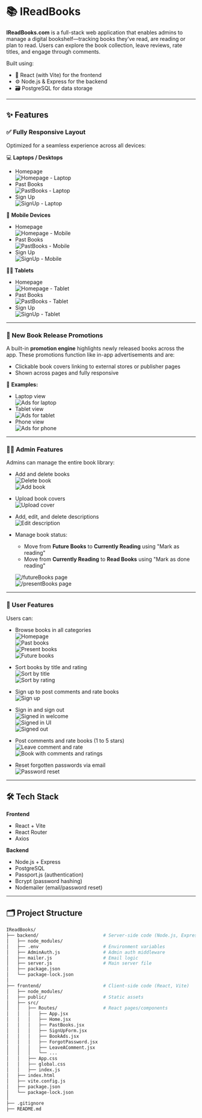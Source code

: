 # 📚 IReadBooks

**IReadBooks.com** is a full-stack web application that enables admins to manage a digital bookshelf—tracking books they’ve read, are reading or plan to read. Users can explore the book collection, leave reviews, rate titles, and engage through comments.

Built using:
- 🧠 React (with Vite) for the frontend  
- ⚙️ Node.js & Express for the backend  
- 🗃 PostgreSQL for data storage  

---

## ✨ Features

### ✅ Fully Responsive Layout

Optimized for a seamless experience across all devices:

💻 **Laptops / Desktops**
- Homepage  
  ![Homepage - Laptop](AppImages/HomepageFull.png)
- Past Books  
  ![PastBooks - Laptop](AppImages/PastBooksFull.png)
- Sign Up  
  ![SignUp - Laptop](AppImages/SignupFull.png)

📱 **Mobile Devices**
- Homepage  
  ![Homepage - Mobile](AppImages/HomepagePhone.png)
- Past Books  
  ![PastBooks - Mobile](AppImages/PastBooksPhone.png)
- Sign Up  
  ![SignUp - Mobile](AppImages/SignupPhone.png)

📱‍💻 **Tablets**
- Homepage  
  ![Homepage - Tablet](AppImages/HomepageTablet.png)
- Past Books  
  ![PastBooks - Tablet](AppImages/PastBooksTablet.png)
- Sign Up  
  ![SignUp - Tablet](AppImages/SignupTablet.png)

---

### 📢 New Book Release Promotions

A built-in **promotion engine** highlights newly released books across the app. These promotions function like in-app advertisements and are:

- Clickable book covers linking to external stores or publisher pages  
- Shown across pages and fully responsive

📸 **Examples:**
- Laptop view  
  ![Ads for laptop](AppImages/PastBooksFull.png)
- Tablet view  
  ![Ads for tablet](AppImages/PastBooksTablet2.png)
- Phone view  
  ![Ads for phone](AppImages/PastBooksPhone3.png)

---

### 👨‍💼 Admin Features

Admins can manage the entire book library:

- Add and delete books  
  ![Delete book](AppImages/PresentBooksAdminFull2.png)  
  ![Add book](AppImages/PresentBooksAdmin3.png)

- Upload book covers  
  ![Upload cover](AppImages/PresentBooksAdmin4.png)

- Add, edit, and delete descriptions  
  ![Edit description](AppImages/AddingDescriptionFull.png)

- Manage book status:
  - Move from **Future Books** to **Currently Reading** using "Mark as reading"
  - Move from **Currently Reading** to **Read Books** using "Mark as done reading"

  ![/futureBooks page](AppImages/FutureBooksAdminFull.png)  
  ![/presentBooks page](AppImages/PresentBooksAdminFull.png)

---

### 👤 User Features

Users can:

- Browse books in all categories  
  ![Homepage](AppImages/HomepageFull.png)  
  ![Past books](AppImages/PastBooksFull.png)  
  ![Present books](AppImages/PresentBooksFull.png)  
  ![Future books](AppImages/FutureBooksFull.png)

- Sort books by title and rating  
  ![Sort by title](AppImages/PastBooksFull.png)  
  ![Sort by rating](AppImages/PastBooksFull2.png)

- Sign up to post comments and rate books  
  ![Sign up](AppImages/SignupFull.png)

- Sign in and sign out  
  ![Signed in welcome](AppImages/HomepageWelcomeNoteFull.png)  
  ![Signed in UI](AppImages/HomepageSignedinFull.png)  
  ![Signed out](AppImages/HomepageLogoutMessagePhone.png)

- Post comments and rate books (1 to 5 stars)  
  ![Leave comment and rate](AppImages/LeaveCommentFull.png)  
  ![Book with comments and ratings](AppImages/UserCommentsFull.png)

- Reset forgotten passwords via email  
  ![Password reset](AppImages/ForgotPasswordTablet.png)

---

## 🛠 Tech Stack

**Frontend**
- React + Vite
- React Router
- Axios

**Backend**
- Node.js + Express
- PostgreSQL
- Passport.js (authentication)
- Bcrypt (password hashing)
- Nodemailer (email/password reset)

---

## 🗂 Project Structure

```bash
IReadBooks/
├── backend/                        # Server-side code (Node.js, Express)
│   ├── node_modules/
│   ├── .env                        # Environment variables
│   ├── AdminAuth.js                # Admin auth middleware
│   ├── mailer.js                   # Email logic
│   ├── server.js                   # Main server file
│   ├── package.json
│   └── package-lock.json
│
├── frontend/                       # Client-side code (React, Vite)
│   ├── node_modules/
│   ├── public/                     # Static assets
│   ├── src/
│   │   ├── Routes/                 # React pages/components
│   │   │   ├── App.jsx
│   │   │   ├── Home.jsx
│   │   │   ├── PastBooks.jsx
│   │   │   ├── SignUpForm.jsx
│   │   │   ├── BookAds.jsx
│   │   │   ├── ForgotPassword.jsx
│   │   │   ├── LeaveAComment.jsx
│   │   │   └── ...
│   │   ├── App.css
│   │   ├── global.css
│   │   ├── index.js
│   ├── index.html
│   ├── vite.config.js
│   ├── package.json
│   └── package-lock.json
│
├── .gitignore
├── README.md



 
